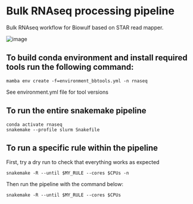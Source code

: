 # Bulk RNAseq processing pipeline
Bulk RNAseq workflow for Biowulf based on STAR read mapper.

![image](https://user-images.githubusercontent.com/76788039/156809996-d634a2a6-7151-4f71-93ee-55bbb14863c2.png)

## To build conda environment and install required tools run the following command:
```
mamba env create -f=environment_bbtools.yml -n rnaseq
```
See environment.yml file for tool versions

## To run the entire snakemake pipeline
```
conda activate rnaseq
snakemake --profile slurm Snakefile
```

## To run a specific rule within the pipeline
First, try a dry run to check that everything works as expected
```
snakemake -R --until $MY_RULE --cores $CPUs -n
```
Then run the pipeline with the command below:
```
snakemake -R --until $MY_RULE --cores $CPUs
```
